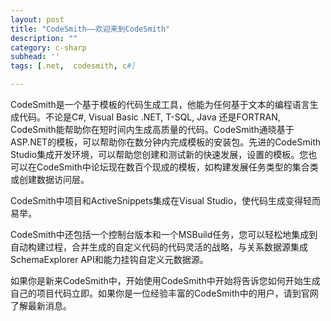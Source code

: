 ```yaml
---
layout: post
title: "CodeSmith——欢迎来到CodeSmith"
description: ""
category: c-sharp
subhead: ''
tags: [.net,  codesmith, c#]

---
```

CodeSmith是一个基于模板的代码生成工具，他能为任何基于文本的编程语言生成代码。不论是C#, Visual Basic .NET, T-SQL, Java 还是FORTRAN, CodeSmith能帮助你在短时间内生成高质量的代码。CodeSmith通晓基于ASP.NET的模板，可以帮助你在数分钟内完成模板的安装包。先进的CodeSmith Studio集成开发环境，可以帮助您创建和测试新的快速发展，设置的模板。您也可以在CodeSmith中论坛现在数百个现成的模板，如构建发展任务类型的集合类或创建数据访问层。

CodeSmith中项目和ActiveSnippets集成在Visual Studio，使代码生成变得轻而易举。

CodeSmith中还包括一个控制台版本和一个MSBuild任务，您可以轻松地集成到自动构建过程，合并生成的自定义代码的代码灵活的战略，与关系数据源集成SchemaExplorer API和能力挂钩自定义元数据源。

如果你是新来CodeSmith中，开始使用CodeSmith中开始将告诉您如何开始生成自己的项目代码立即。如果你是一位经验丰富的CodeSmith中的用户，请到官网了解最新消息。



